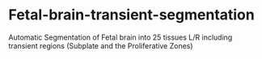 # Fetal-brain-transient-segmentation
Automatic Segmentation of Fetal brain into 25 tissues L/R including transient regions (Subplate and the Proliferative Zones)
